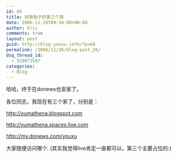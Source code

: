 ```yaml
---
id: 68
title: 狡猾兔子的第三个窝
date: 2006-11-26T09:34:00+00:00
author: Eric
comments: true
layout: post
guid: http://blog.youxu.info/?p=68
permalink: /2006/11/26/blog-post_26/
dsq_thread_id:
  - 559073587
categories:
  - Blog
---
```

哈哈，终于在donews也安家了。
  
各位同志，我现在有三个家了，分别是：

<http://xumathena.blogspot.com>

<http://xumathena.spaces.live.com>

 <http://my.donews.com/youxu>

大家随便访问哪个. (其实我觉得live肯定一直都可以，第三个主要占位的:)